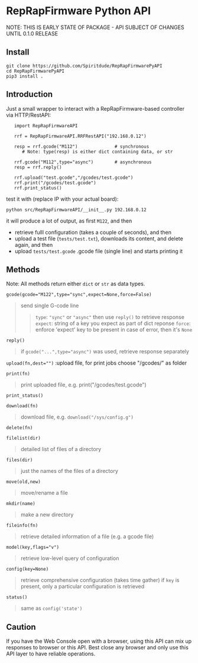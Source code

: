 # RepRapFirmware Python API 

NOTE: THIS IS EARLY STATE OF PACKAGE - API SUBJECT OF CHANGES UNTIL 0.1.0 RELEASE

## Install

```
git clone https://github.com/Spiritdude/RepRapFirmwarePyAPI
cd RepRapFirmwarePyAPI
pip3 install .
```

## Introduction

Just a small wrapper to interact with a RepRapFirmware-based controller via HTTP/RestAPI:
```
   import RepRapFirmwareAPI
   
   rrf = RepRapFirmwareAPI.RRFRestAPI("192.168.0.12")

   resp = rrf.gcode("M112")              # synchronous
      # Note: type(resp) is either dict containing data, or str 

   rrf.gcode("M112",type="async")        # asynchronous
   resp = rrf.reply()

   rrf.upload("test.gcode","/gcodes/test.gcode")
   rrf.print("/gcodes/test.gcode")
   rrf.print_status()
```

test it with (replace IP with your actual board):
```
python src/RepRapFirmwareAPI/__init__.py 192.168.0.12
```
it will produce a lot of output, as first `M122`, and then 
- retrieve fulll configuration (takes a couple of seconds), and then
- upload a test file (`tests/test.txt`), downloads its content, and delete again, and then
- upload `tests/test.gcode` .gcode file (single line) and starts printing it

## Methods

Note: All methods return either `dict` or `str` as data types.

`gcode(gcode="M122",type="sync",expect=None,force=False)`
> send single G-code line
>> `type`: `"sync"` or `"async"` then use `reply()` to retrieve response
>> `expect`: string of a key you expect as part of dict reponse
>> `force`: enforce 'expect' key to be present in case of error, then it's `None`

`reply()`
> if `gcode("...",type="async")` was used, retrieve response separately

`upload(fn,dest="")`
:upload file, for print jobs choose "/gcodes/" as folder

`print(fn)`
> print uploaded file, e.g. print("/gcodes/test.gcode")

`print_status()`

`download(fn)`
> download file, e.g. `download("/sys/config.g")`

`delete(fn)`

`filelist(dir)`
> detailed list of files of a directory

`files(dir)`
> just the names of the files of a directory

`move(old,new)`
> move/rename a file

`mkdir(name)`
> make a new directory

`fileinfo(fn)`
> retrieve detailed information of a file (e.g. a gcode file)

`model(key,flags="v")`
> retrieve low-level query of configuration

`config(key=None)`
> retrieve comprehensive configuration (takes time gather)
> if `key` is present, only a particular configuration is retrieved

`status()`
> same as `config('state')`

## Caution
If you have the Web Console open with a browser, using this API can mix up responses to browser or this API.
Best close any browser and only use this API layer to have reliable operations.

